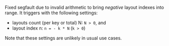 Fixed segfault due to invalid arithmetic to bring *negative* layout indexes
into range. It triggers with the following settings:

- layouts count (per key or total) N: `N > 0`, and
- layout index n: `n = - k * N` (`k > 0`)

Note that these settings are unlikely in usual use cases.
